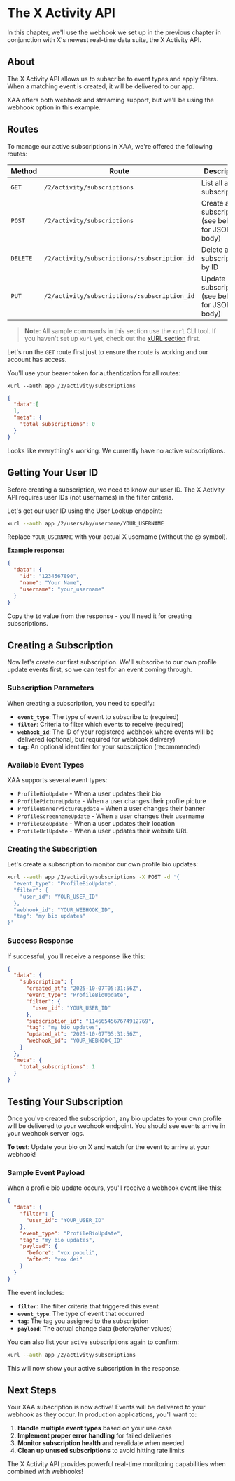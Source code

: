 # The X Activity API

In this chapter, we'll use the webhook we set up in the previous chapter in conjunction with X's newest real-time data suite, the X Activity API.

## About

The X Activity API allows us to subscribe to event types and apply filters. When a matching event is created, it will be delivered to our app.

XAA offers both webhook and streaming support, but we'll be using the webhook option in this example.

## Routes

To manage our active subscriptions in XAA, we're offered the following routes:

| Method | Route | Description |
| --- | --- | --- |
| `GET` | `/2/activity/subscriptions` | List all active subscriptions |
| `POST` | `/2/activity/subscriptions` | Create a new subscription (see below for JSON body) |
| `DELETE` | `/2/activity/subscriptions/:subscription_id` | Delete a subscription by ID |
| `PUT` | `/2/activity/subscriptions/:subscription_id` | Update a subscription (see below for JSON body) |

> **Note**: All sample commands in this section use the `xurl` CLI tool. If you haven't set up `xurl` yet, check out the [xURL section](../../1_tools/1_xurl/xurl.md) first.

Let's run the `GET` route first just to ensure the route is working and our account has access.

You'll use your bearer token for authentication for all routes:

```
xurl --auth app /2/activity/subscriptions
```

```json
{
  "data":[
  ],
  "meta": {
    "total_subscriptions": 0
  }
}
```

Looks like everything's working. We currently have no active subscriptions.

## Getting Your User ID

Before creating a subscription, we need to know our user ID. The X Activity API requires user IDs (not usernames) in the filter criteria.

Let's get our user ID using the User Lookup endpoint:

```bash
xurl --auth app /2/users/by/username/YOUR_USERNAME
```

Replace `YOUR_USERNAME` with your actual X username (without the @ symbol).

**Example response:**

```json
{
  "data": {
    "id": "1234567890",
    "name": "Your Name",
    "username": "your_username"
  }
}
```

Copy the `id` value from the response - you'll need it for creating subscriptions.

## Creating a Subscription

Now let's create our first subscription. We'll subscribe to our own profile update events first, so we can test for an event coming through.

### Subscription Parameters

When creating a subscription, you need to specify:

- **`event_type`**: The type of event to subscribe to (required)
- **`filter`**: Criteria to filter which events to receive (required)
- **`webhook_id`**: The ID of your registered webhook where events will be delivered (optional, but required for webhook delivery)
- **`tag`**: An optional identifier for your subscription (recommended)

### Available Event Types

XAA supports several event types:
- `ProfileBioUpdate` - When a user updates their bio
- `ProfilePictureUpdate` - When a user changes their profile picture
- `ProfileBannerPictureUpdate` - When a user changes their banner
- `ProfileScreennameUpdate` - When a user changes their username
- `ProfileGeoUpdate` - When a user updates their location
- `ProfileUrlUpdate` - When a user updates their website URL

### Creating the Subscription

Let's create a subscription to monitor our own profile bio updates:

```bash
xurl --auth app /2/activity/subscriptions -X POST -d '{
  "event_type": "ProfileBioUpdate",
  "filter": {
    "user_id": "YOUR_USER_ID"
  },
  "webhook_id": "YOUR_WEBHOOK_ID",
  "tag": "my bio updates"
}'
```

### Success Response

If successful, you'll receive a response like this:

```json
{
  "data": {
    "subscription": {
      "created_at": "2025-10-07T05:31:56Z",
      "event_type": "ProfileBioUpdate",
      "filter": {
        "user_id": "YOUR_USER_ID"
      },
      "subscription_id": "1146654567674912769",
      "tag": "my bio updates",
      "updated_at": "2025-10-07T05:31:56Z",
      "webhook_id": "YOUR_WEBHOOK_ID"
    }
  },
  "meta": {
    "total_subscriptions": 1
  }
}
```

## Testing Your Subscription

Once you've created the subscription, any bio updates to your own profile will be delivered to your webhook endpoint. You should see events arrive in your webhook server logs.

**To test**: Update your bio on X and watch for the event to arrive at your webhook!

### Sample Event Payload

When a profile bio update occurs, you'll receive a webhook event like this:

```json
{
  "data": {
    "filter": {
      "user_id": "YOUR_USER_ID"
    },
    "event_type": "ProfileBioUpdate",
    "tag": "my bio updates",
    "payload": {
      "before": "vox populi",
      "after": "vox dei"
    }
  }
}
```

The event includes:
- **`filter`**: The filter criteria that triggered this event
- **`event_type`**: The type of event that occurred
- **`tag`**: The tag you assigned to the subscription
- **`payload`**: The actual change data (before/after values)

You can also list your active subscriptions again to confirm:

```bash
xurl --auth app /2/activity/subscriptions
```

This will now show your active subscription in the response.

## Next Steps

Your XAA subscription is now active! Events will be delivered to your webhook as they occur. In production applications, you'll want to:

1. **Handle multiple event types** based on your use case
2. **Implement proper error handling** for failed deliveries
3. **Monitor subscription health** and revalidate when needed
4. **Clean up unused subscriptions** to avoid hitting rate limits

The X Activity API provides powerful real-time monitoring capabilities when combined with webhooks!
